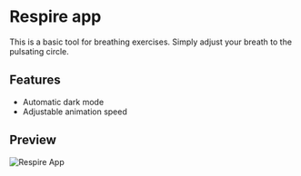 # Respire app

This is a basic tool for breathing exercises. Simply adjust your breath to the pulsating circle.

## Features

- Automatic dark mode
- Adjustable animation speed

## Preview

![Respire App](https://github.com/shouhu21/respire-app/blob/main/public/img/preview.png)
